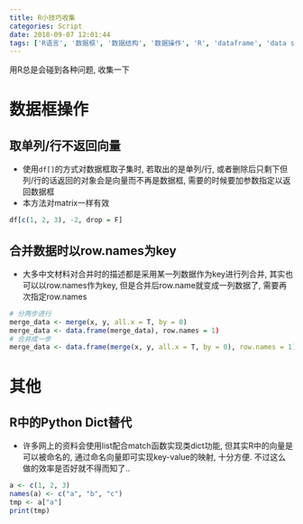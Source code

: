 ```yaml
---
title: R小技巧收集
categories: Script
date: 2018-09-07 12:01:44
tags: ['R语言', '数据框', '数据结构', '数据操作', 'R', 'dataframe', 'data structure', 'data manipulation']
---
```


用R总是会碰到各种问题, 收集一下
<!-- more -->

# 数据框操作

## 取单列/行不返回向量

- 使用`df[]`的方式对数据框取子集时, 若取出的是单列/行, 或者删除后只剩下但列/行的话返回的对象会是向量而不再是数据框, 需要的时候要加参数指定以返回数据框
- 本方法对matrix一样有效

```r
df[c(1, 2, 3), -2, drop = F]
```

## 合并数据时以row.names为key

- 大多中文材料对合并时的描述都是采用某一列数据作为key进行列合并, 其实也可以以row.names作为key, 但是合并后row.name就变成一列数据了, 需要再次指定row.names

```r
# 分两步进行
merge_data <- merge(x, y, all.x = T, by = 0)
merge_data <- data.frame(merge_data), row.names = 1)
# 合并成一步
merge_data <- data.frame(merge(x, y, all.x = T, by = 0), row.names = 1)
```

# 其他
## R中的Python Dict替代

- 许多网上的资料会使用list配合match函数实现类dict功能, 但其实R中的向量是可以被命名的, 通过命名向量即可实现key-value的映射, 十分方便. 不过这么做的效率是否好就不得而知了..

```r
a <- c(1, 2, 3)
names(a) <- c("a", "b", "c")
tmp <- a["a"]
print(tmp)
```
